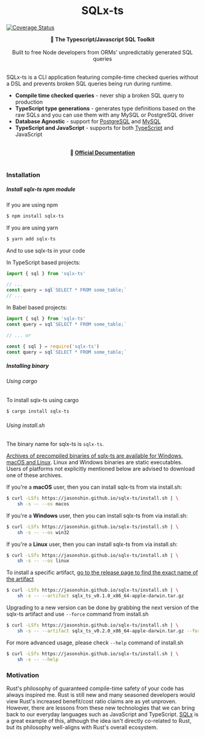 <h1 align="center">SQLx-ts</h1>

<a href='https://coveralls.io/github/JasonShin/sqlx-ts?branch=better-tests'><img src='https://coveralls.io/repos/github/JasonShin/sqlx-ts/badge.svg?branch=better-tests' alt='Coverage Status' /></a>

<div align="center">
 <strong>
   🧰 The Typescript/Javascript SQL Toolkit
 </strong>
</div>

<br />

<div align="center">
Built to free Node developers from ORMs' unpredictably generated SQL queries
</div>

<br />

SQLx-ts is a CLI application featuring compile-time checked queries without a DSL and prevents broken SQL queries being run during runtime.

- **Compile time checked queries** - never ship a broken SQL query to production
- **TypeScript type generations** - generates type definitions based on the raw SQLs and you can use them with any MySQL or PostgreSQL driver
- **Database Agnostic** - support for [PostgreSQL](http://postgresql.org/) and [MySQL](https://www.mysql.com/)
- **TypeScript and JavaScript** - supports for both [TypeScript](https://www.typescriptlang.org/) and JavaScript

<br>
<div align="center">
    <strong>
    📔 <a href="https://jasonshin.github.io/sqlx-ts/">Official Documentation</a>
    </strong>
</div>
<br>

### Installation

##### Install sqlx-ts npm module

If you are using npm
```bash
$ npm install sqlx-ts
```

If you are using yarn
```bash
$ yarn add sqlx-ts
```

And to use sqlx-ts in your code

In TypeScript based projects:

```typescript
import { sql } from 'sqlx-ts'

// ...
const query = sql`SELECT * FROM some_table;`
// ...
```


In Babel based projects:

```javascript
import { sql } from 'sqlx-ts'
const query = sql`SELECT * FROM some_table;`

// ... or

const { sql } = require('sqlx-ts')
const query = sql`SELECT * FROM some_table;`
```

##### Installing binary

###### Using cargo

To install sqlx-ts using cargo

```bash
$ cargo install sqlx-ts
```

###### Using install.sh

The binary name for sqlx-ts is `sqlx-ts`.

[Archives of precompiled binaries of sqlx-ts are available for Windows, macOS and Linux](https://github.com/JasonShin/sqlx-ts/releases). Linux and Windows binaries are static executables. Users of platforms not explicitly mentioned below are advised to download one of these archives.

If you're a **macOS** user, then you can install sqlx-ts from via install.sh:

```bash
$ curl -LSfs https://jasonshin.github.io/sqlx-ts/install.sh | \
    sh -s -- --os macos
```

If you're a **Windows** user, then you can install sqlx-ts from via install.sh:

```bash
$ curl -LSfs https://jasonshin.github.io/sqlx-ts/install.sh | \
    sh -s -- --os win32
```

If you're a **Linux** user, then you can install sqlx-ts from via install.sh:

```bash
$ curl -LSfs https://jasonshin.github.io/sqlx-ts/install.sh | \
    sh -s -- --os linux
```

To install a specific artifact, [go to the release page to find the exact name of the artifact](https://github.com/JasonShin/sqlx-ts/releases)

```bash
$ curl -LSfs https://jasonshin.github.io/sqlx-ts/install.sh | \
    sh -s -- --artifact sqlx_ts_v0.1.0_x86_64-apple-darwin.tar.gz
```

Upgrading to a new version can be done by grabbing the next version of the sqlx-ts artifact and use `--force` command from install.sh

```bash
$ curl -LSfs https://jasonshin.github.io/sqlx-ts/install.sh | \
    sh -s -- --artifact sqlx_ts_v0.2.0_x86_64-apple-darwin.tar.gz --force
```

For more advanced usage, please check `--help` command of install.sh

```bash
$ curl -LSfs https://jasonshin.github.io/sqlx-ts/install.sh | \
    sh -s -- --help
```

### Motivation

Rust's philosophy of guaranteed compile-time safety of your code has always inspired me. Rust is still new and many seasoned developers would view Rust's increased benefit/cost ratio claims are as yet unproven. However, there are lessons from these new technologies that we can bring back to our everyday languages such as JavaScript and TypeScript. [SQLx](https://github.com/launchbadge/sqlx) is a great example of this, although the idea isn't directly co-related to Rust, but its philosophy well-aligns with Rust's overall ecosystem.
